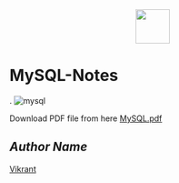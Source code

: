 <div align="center">
  <img height="60" src="https://user-images.githubusercontent.com/85709371/157084352-f7d187f7-b6df-4e14-91df-3fc7b7325d28.png">
</div>

# MySQL-Notes
.
![mysql](https://user-images.githubusercontent.com/85709371/145542520-783b30fb-ebc6-452b-9595-cf3e31a92bc1.png)

Download PDF file from here [MySQL.pdf](https://github.com/Vikrant-V28/MySQL-Notes/files/7691057/MySQL.pdf)

## *Author Name*
[Vikrant](https://github.com/thevkrant)
